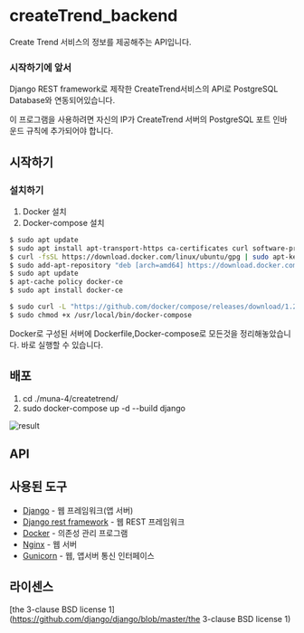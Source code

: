 # createTrend_backend
Create Trend 서비스의 정보를 제공해주는 API입니다.



### 시작하기에 앞서

Django REST framework로 제작한 CreateTrend서비스의 API로 PostgreSQL Database와 연동되어있습니다. 

이 프로그램을 사용하려면 자신의 IP가 CreateTrend 서버의 PostgreSQL 포트 인바운드 규칙에 추가되어야 합니다. 



## 시작하기

### 설치하기

1. Docker 설치
2. Docker-compose 설치

```bash
$ sudo apt update
$ sudo apt install apt-transport-https ca-certificates curl software-properties-common
$ curl -fsSL https://download.docker.com/linux/ubuntu/gpg | sudo apt-key add -
$ sudo add-apt-repository "deb [arch=amd64] https://download.docker.com/linux/ubuntu bionic stable"
$ sudo apt update
$ apt-cache policy docker-ce
$ sudo apt install docker-ce
```

```bash
$ sudo curl -L "https://github.com/docker/compose/releases/download/1.24.0/docker-compose-$(uname -s)-$(uname -m)" -o /usr/local/bin/docker-compose
$ sudo chmod +x /usr/local/bin/docker-compose
```



Docker로 구성된 서버에 Dockerfile,Docker-compose로 모든것을 정리해놓았습니다. 바로 실행할 수 있습니다.




## 배포

1. cd ./muna-4/createtrend/
2. sudo docker-compose up -d --build django

![result](https://user-images.githubusercontent.com/48988862/90956224-76214600-e4bf-11ea-88c9-9d7784bb8117.png)

## API



## 사용된 도구

* [Django](https://www.djangoproject.com/) - 웹 프레임워크(앱 서버)
* [Django rest framework](https://www.django-rest-framework.org/) - 웹 REST 프레임워크
* [Docker](https://www.docker.com/) - 의존성 관리 프로그램
* [Nginx](https://www.nginx.com/) - 웹 서버
* [Gunicorn](https://gunicorn.org/) - 웹, 앱서버 통신 인터페이스



## 라이센스

 [the 3-clause BSD license 1](https://github.com/django/django/blob/master/the 3-clause BSD license 1)
